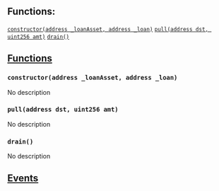 

## Functions:
[`constructor(address _loanAsset, address _loan)`](#FundingLocker-constructor-address-address-)
[`pull(address dst, uint256 amt)`](#FundingLocker-pull-address-uint256-)
[`drain()`](#FundingLocker-drain--)


## <u>Functions</u>

### `constructor(address _loanAsset, address _loan)`
No description

### `pull(address dst, uint256 amt)`
No description

### `drain()`
No description

## <u>Events</u>

